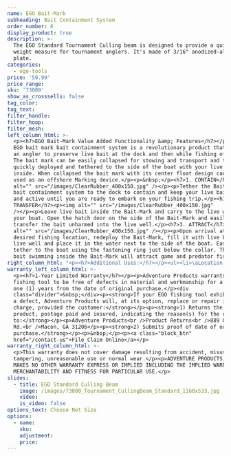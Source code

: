```yaml
---
name: EGO Bait-Mark
subheading: Bait Containment System
order_number: 6
display_product: true
description: >-
  The EGO Standard Tournament Culling beam is designed to provide a quick fish
  weight measure for tournament anglers. It's made of 3/16" anodized-aluminum
  plate.
categories:
  - ego-tools
price: '59.99'
price_range:
sku: '73009'
show_as_crosssells: false
tag_color:
tag_text:
filter_handle:
filter_hoop:
filter_mesh:
left_column_html: >-
  <p><h7>EGO Bait-Mark Value Added Functionality &amp; Features</h7></p><p>The
  EGO bait mark bait containment system is a revolutionary product that allows
  an angler to preserve live bait at the dock and then while fishing off shore.
  The bait mark can be easily collapsed for stowing and transport and then
  quickly deployed and tethered to the side of the boat with your live bait held
  inside. When collapsed the bait mark with its center float design can also be
  used as an offshore Marking device.</p><p>&nbsp;</p><h7>1. CONTAIN</h7><p><img
  alt="" src="/images/ClearRubber_400x150.jpg" /></p><p>Tether the Bait-Mark
  bait containment system to the dock to contain and keep your live bait fresh
  and active until you are ready to embark on your fishing trip.</p><h7>2.
  TRANSFER</h7><p><img alt="" src="/images/ClearRubber_400x150.jpg"
  /></p><p>Leave live bait inside the Bait-Mark and carry to the live well on
  your boat. Open the hatch door on the side of the Bait-Mark and easily
  transfer the bait unharmed into the live well.</p><h7>3. ATTRACT</h7><p><img
  alt="" src="/images/ClearRubber_400x150.jpg" /></p><p>Upon arrival at the
  desired fishing location, redeploy the Bait-Mark, fill it with live bait from
  live well and place it in the water next to the side of the boat. Easily
  tether to the boat using the fastening ring just below the collar. The live
  bait swimming inside the Bait-Mark will attract game and predator fish.</p>
right_column_html: "<p><h7>Additional Uses:</h7></p><ul><li>\aLocation Marking Device (collapsed in stowed position)</li><li>Fish Attracting Device (deployed with bait contained inside)</li><li>Chumming Device (deployed with chum contained inside)</li><li>Saves live bait = Quick return on investment</li></ul>"
warranty_left_column_html: >-
  <p><h7>1-Year Limited Warranty</h7></p><p>Adventure Products warrants your EGO
  fishing tool to be free of defects in material and workmanship for a period of
  one (1) years from the date of original purchase.</p><div
  class="divider">&nbsp;</div><p><strong>If your EGO fishing tool exhibits such
  a defect, Adventure Products will, at its option, replace or repair it without
  charge, provided the customer:</strong></p><p><strong>1) Returns the defective
  product, postage paid and insured, indicating the reason(s) for the return
  to:</strong></p><p>Adventure Products<br />Product Returns<br />889 Guy Paine
  Rd.<br />Macon, GA 31206</p><p><strong>2) Submits proof of date of original
  purchase.</strong></p><p>&nbsp;</p><p><a class="block_btn"
  href="/contact-us">File Claim Online</a></p>
warranty_right_column_html: >-
  <p>This warranty does not cover damage resulting from accident, misuse, abuse,
  tampering, unreasonable use or normal wear.</p><p>ADVENTURE PRODUCTS, INC.
  MAKES NO OTHER WARRANTY EXPRESS OR IMPLIED INCLUDING THE IMPLIED WARRANTIES OF
  MERCHANTABILITY AND FITNESS FOR PARTICULAR USE.</p>
slides:
  - title: EGO Standard Culling Beam
    image: /images/73000_Tournament_CullingBeam_Standard_1160x533.jpg
    video:
    is_video: false
options_text: Choose Net Size
options:
  - name:
    sku:
    adjustment:
    price:
---
```

